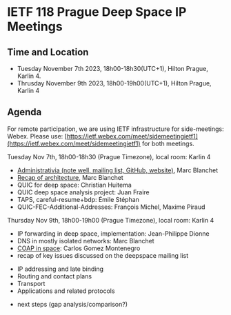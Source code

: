 # IETF 118 Prague Deep Space IP Meetings

## Time and Location
- Tuesday November 7th 2023, 18h00-18h30(UTC+1), Hilton Prague, Karlin 4. 
- Thrusday November 9th 2023, 18h00-19h00(UTC+1), Hilton Prague, Karlin 4 

## Agenda
For remote participation, we are using IETF infrastructure for side-meetings: Webex. Please use: [https://ietf.webex.com/meet/sidemeetingietf1](https://ietf.webex.com/meet/sidemeetingietf1) for both meetings.

Tuesday Nov 7th, 18h00-18h30 (Prague Timezone), local room: Karlin 4

- [Administrativia (note well, mailing list, GitHub, website)](ietf118-deepspace-blanchet.pdf), Marc Blanchet
- [Recap of architecture](ietf118-deepspace-blanchet.pdf), Marc Blanchet
- QUIC for deep space: Christian Huitema
- QUIC deep space analysis project: Juan Fraire
- TAPS, careful-resume+bdp: Émile Stéphan
- QUIC-FEC-Additional-Addresses: François Michel, Maxime Piraud

Thursday Nov 9th, 18h00-19h00 (Prague Timezone), local room: Karlin 4

- IP forwarding in deep space, implementation: Jean-Philippe Dionne
- DNS in mostly isolated networks: Marc Blanchet
- [COAP in space](ietf118-coap-in-space.pdf): Carlos Gomez Montenegro
- recap of key issues discussed on the deepspace mailing list
 + IP addressing and late binding
 + Routing and contact plans
 + Transport
 + Applications and related protocols
- next steps (gap analysis/comparison?)